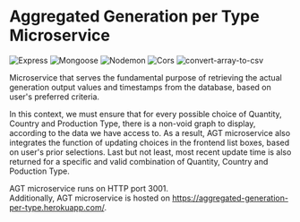 # Aggregated Generation per Type Microservice

![Express](https://img.shields.io/badge/express-v4.18.1+-green.svg)
![Mongoose](https://img.shields.io/badge/mongoose-v6.3.3+-yellow.svg)
![Nodemon](https://img.shields.io/badge/nodemon-v2.0.16+-blue.svg)
![Cors](https://img.shields.io/badge/cors-v2.8.5+-orange.svg)
![convert-array-to-csv](https://img.shields.io/badge/convert--array--to--csv-v2.0.0+-FF3399)

Microservice that serves the fundamental purpose of retrieving the actual generation output values and timestamps from the database, based on user's preferred criteria.

In this context, we must ensure that for every possible choice of Quantity, Country and Production Type, there is a non-void graph to display, according to the data we have access to. As a result, AGT microservice also integrates the function of updating choices in the frontend list boxes, based on user's prior selections. Last but not least, most recent update time is also returned for a specific and valid combination of Quantity, Country and Poduction Type.

AGT microservice runs on HTTP port 3001.  
Additionally, AGT microservice is hosted on https://aggregated-generation-per-type.herokuapp.com/.

